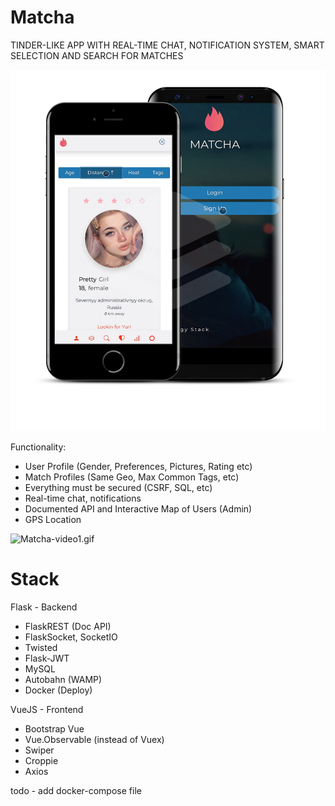 # Matcha

TINDER-LIKE APP WITH REAL-TIME CHAT, NOTIFICATION SYSTEM, SMART SELECTION AND SEARCH FOR MATCHES

![matcha_mobile.png](https://github.com/noreederek/matcha_private/blob/master/matcha_mobile.png)

Functionality: 
* User Profile (Gender, Preferences, Pictures, Rating etc)
* Match Profiles (Same Geo, Max Common Tags, etc)
* Everything must be secured (CSRF, SQL, etc)
* Real-time chat, notifications
* Documented API and Interactive Map of Users (Admin)
* GPS Location

![Matcha-video1.gif](https://github.com/noreederek/matcha_private/blob/master/Matcha-video1.gif)

# Stack

Flask - Backend
* FlaskREST (Doc API)
* FlaskSocket, SocketIO
* Twisted
* Flask-JWT
* MySQL
* Autobahn (WAMP)
* Docker (Deploy)

VueJS - Frontend
* Bootstrap Vue
* Vue.Observable (instead of Vuex)
* Swiper
* Croppie
* Axios

todo - add docker-compose file
